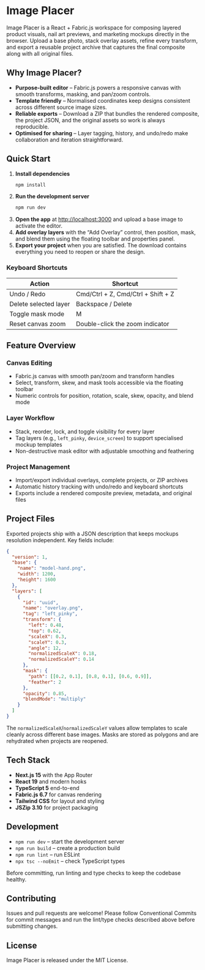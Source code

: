 # Image Placer

Image Placer is a React + Fabric.js workspace for composing layered product visuals, nail art previews, and marketing mockups directly in the browser. Upload a base photo, stack overlay assets, refine every transform, and export a reusable project archive that captures the final composite along with all original files.

## Why Image Placer?

- **Purpose-built editor** – Fabric.js powers a responsive canvas with smooth transforms, masking, and pan/zoom controls.
- **Template friendly** – Normalised coordinates keep designs consistent across different source image sizes.
- **Reliable exports** – Download a ZIP that bundles the rendered composite, the project JSON, and the original assets so work is always reproducible.
- **Optimised for sharing** – Layer tagging, history, and undo/redo make collaboration and iteration straightforward.

## Quick Start

1. **Install dependencies**
   ```bash
   npm install
   ```
2. **Run the development server**
   ```bash
   npm run dev
   ```
3. **Open the app** at [http://localhost:3000](http://localhost:3000) and upload a base image to activate the editor.
4. **Add overlay layers** with the “Add Overlay” control, then position, mask, and blend them using the floating toolbar and properties panel.
5. **Export your project** when you are satisfied. The download contains everything you need to reopen or share the design.

### Keyboard Shortcuts

| Action | Shortcut |
| --- | --- |
| Undo / Redo | Cmd/Ctrl + Z, Cmd/Ctrl + Shift + Z |
| Delete selected layer | Backspace / Delete |
| Toggle mask mode | M |
| Reset canvas zoom | Double-click the zoom indicator |

## Feature Overview

### Canvas Editing

- Fabric.js canvas with smooth pan/zoom and transform handles
- Select, transform, skew, and mask tools accessible via the floating toolbar
- Numeric controls for position, rotation, scale, skew, opacity, and blend mode

### Layer Workflow

- Stack, reorder, lock, and toggle visibility for every layer
- Tag layers (e.g., `left_pinky`, `device_screen`) to support specialised mockup templates
- Non-destructive mask editor with adjustable smoothing and feathering

### Project Management

- Import/export individual overlays, complete projects, or ZIP archives
- Automatic history tracking with undo/redo and keyboard shortcuts
- Exports include a rendered composite preview, metadata, and original files

## Project Files

Exported projects ship with a JSON description that keeps mockups resolution independent. Key fields include:

```json
{
  "version": 1,
  "base": {
    "name": "model-hand.png",
    "width": 1200,
    "height": 1600
  },
  "layers": [
    {
      "id": "uuid",
      "name": "overlay.png",
      "tag": "left_pinky",
      "transform": {
        "left": 0.48,
        "top": 0.62,
        "scaleX": 0.3,
        "scaleY": 0.3,
        "angle": 12,
        "normalizedScaleX": 0.18,
        "normalizedScaleY": 0.14
      },
      "mask": {
        "path": [[0.2, 0.1], [0.8, 0.1], [0.6, 0.9]],
        "feather": 2
      },
      "opacity": 0.85,
      "blendMode": "multiply"
    }
  ]
}
```

The `normalizedScaleX`/`normalizedScaleY` values allow templates to scale cleanly across different base images. Masks are stored as polygons and are rehydrated when projects are reopened.

## Tech Stack

- **Next.js 15** with the App Router
- **React 19** and modern hooks
- **TypeScript 5** end-to-end
- **Fabric.js 6.7** for canvas rendering
- **Tailwind CSS** for layout and styling
- **JSZip 3.10** for project packaging

## Development

- `npm run dev` – start the development server
- `npm run build` – create a production build
- `npm run lint` – run ESLint
- `npx tsc --noEmit` – check TypeScript types

Before committing, run linting and type checks to keep the codebase healthy.

## Contributing

Issues and pull requests are welcome! Please follow Conventional Commits for commit messages and run the lint/type checks described above before submitting changes.

## License

Image Placer is released under the MIT License.
